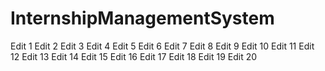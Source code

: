 # InternshipManagementSystem
Edit 1
Edit 2
Edit 3
Edit 4
Edit 5
Edit 6
Edit 7
Edit 8
Edit 9
Edit 10
Edit 11
Edit 12
Edit 13
Edit 14
Edit 15
Edit 16
Edit 17
Edit 18
Edit 19
Edit 20
